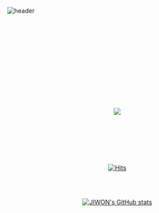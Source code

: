 
![header](https://capsule-render.vercel.app/api?type=venom&color=timeGradient&height=300&section=header&text=지원&fontColor=ffffff&fontSize=65&animation=fadeIn&fontAlignY=50)



<div align="center">
<br><br><br><br><br><br><br><br><br><br><br>




![](./profile-3d-contrib/profile-gitblock.svg)

<br><br><br><br><br>


  
[![Hits](https://hits.seeyoufarm.com/api/count/incr/badge.svg?url=https%3A%2F%2Fgithub.com%2Fgjbae1212%2Fhit-counterhttps%3A%2F%2Fgithub.com%2Fjwsh1n&count_bg=%23899BDA&title_bg=%23888888&icon=&icon_color=%23E7E7E7&title=hits&edge_flat=false)](https://hits.seeyoufarm.com)

<br><br>

[![JIWON's GitHub stats](https://github-readme-stats.vercel.app/api?username=jwsh1n&include_all_commits=true&theme=nord&hide_border=true&count_private=true)](https://github.com/jiholee0/github-readme-stats)



</div>
